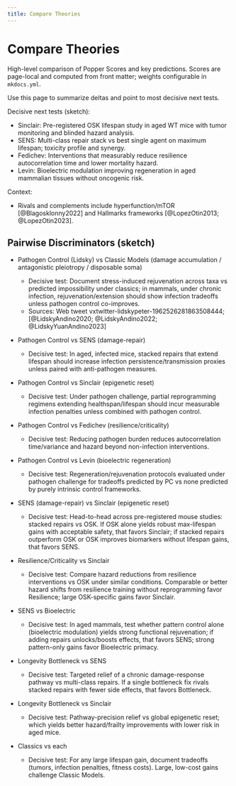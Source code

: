 ```yaml
---
title: Compare Theories
---
```


# Compare Theories

High-level comparison of Popper Scores and key predictions. Scores are page-local and computed from front matter; weights configurable in `mkdocs.yml`.

Use this page to summarize deltas and point to most decisive next tests.

Decisive next tests (sketch):

- Sinclair: Pre-registered OSK lifespan study in aged WT mice with tumor monitoring and blinded hazard analysis.
- SENS: Multi-class repair stack vs best single agent on maximum lifespan; toxicity profile and synergy.
- Fedichev: Interventions that measurably reduce resilience autocorrelation time and lower mortality hazard.
- Levin: Bioelectric modulation improving regeneration in aged mammalian tissues without oncogenic risk.

Context:

- Rivals and complements include hyperfunction/mTOR [@Blagosklonny2022] and Hallmarks frameworks [@LopezOtin2013; @LopezOtin2023].

## Pairwise Discriminators (sketch)

- Pathogen Control (Lidsky) vs Classic Models (damage accumulation / antagonistic pleiotropy / disposable soma)
  - Decisive test: Document stress-induced rejuvenation across taxa vs predicted impossibility under classics; in mammals, under chronic infection, rejuvenation/extension should show infection tradeoffs unless pathogen control co-improves.
  - Sources: Web tweet vxtwitter-lidskypeter-1962526281863508444; [@LidskyAndino2020; @LidskyAndino2022; @LidskyYuanAndino2023]

- Pathogen Control vs SENS (damage-repair)
  - Decisive test: In aged, infected mice, stacked repairs that extend lifespan should increase infection persistence/transmission proxies unless paired with anti-pathogen measures.

- Pathogen Control vs Sinclair (epigenetic reset)
  - Decisive test: Under pathogen challenge, partial reprogramming regimens extending healthspan/lifespan should incur measurable infection penalties unless combined with pathogen control.

- Pathogen Control vs Fedichev (resilience/criticality)
  - Decisive test: Reducing pathogen burden reduces autocorrelation time/variance and hazard beyond non-infection interventions.

- Pathogen Control vs Levin (bioelectric regeneration)
  - Decisive test: Regeneration/rejuvenation protocols evaluated under pathogen challenge for tradeoffs predicted by PC vs none predicted by purely intrinsic control frameworks.

- SENS (damage-repair) vs Sinclair (epigenetic reset)
  - Decisive test: Head-to-head across pre-registered mouse studies: stacked repairs vs OSK. If OSK alone yields robust max-lifespan gains with acceptable safety, that favors Sinclair; if stacked repairs outperform OSK or OSK improves biomarkers without lifespan gains, that favors SENS.

- Resilience/Criticality vs Sinclair
  - Decisive test: Compare hazard reductions from resilience interventions vs OSK under similar conditions. Comparable or better hazard shifts from resilience training without reprogramming favor Resilience; large OSK-specific gains favor Sinclair.

- SENS vs Bioelectric
  - Decisive test: In aged mammals, test whether pattern control alone (bioelectric modulation) yields strong functional rejuvenation; if adding repairs unlocks/boosts effects, that favors SENS; strong pattern-only gains favor Bioelectric primacy.

- Longevity Bottleneck vs SENS
  - Decisive test: Targeted relief of a chronic damage-response pathway vs multi-class repairs. If a single bottleneck fix rivals stacked repairs with fewer side effects, that favors Bottleneck.

- Longevity Bottleneck vs Sinclair
  - Decisive test: Pathway-precision relief vs global epigenetic reset; which yields better hazard/frailty improvements with lower risk in aged mice.

- Classics vs each 
  - Decisive test: For any large lifespan gain, document tradeoffs (tumors, infection penalties, fitness costs). Large, low-cost gains challenge Classic Models.
